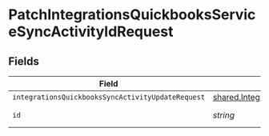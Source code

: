 # PatchIntegrationsQuickbooksServiceSyncActivityIdRequest


## Fields

| Field                                                                                                                                   | Type                                                                                                                                    | Required                                                                                                                                | Description                                                                                                                             |
| --------------------------------------------------------------------------------------------------------------------------------------- | --------------------------------------------------------------------------------------------------------------------------------------- | --------------------------------------------------------------------------------------------------------------------------------------- | --------------------------------------------------------------------------------------------------------------------------------------- |
| `integrationsQuickbooksSyncActivityUpdateRequest`                                                                                       | [shared.IntegrationsQuickbooksSyncActivityUpdateRequest](../../../sdk/models/shared/integrationsquickbookssyncactivityupdaterequest.md) | :heavy_minus_sign:                                                                                                                      | N/A                                                                                                                                     |
| `id`                                                                                                                                    | *string*                                                                                                                                | :heavy_check_mark:                                                                                                                      | Unique identifier                                                                                                                       |